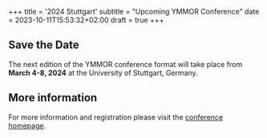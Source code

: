 +++
title = '2024 Stuttgart'
subtitle = "Upcoming YMMOR Conference"
date = 2023-10-11T15:53:32+02:00
draft = true
+++

## Save the Date
The next edition of the YMMOR conference format will take place from **March 4-8, 2024**
at the University of Stuttgart, Germany.

## More information

For more information and registration please visit the [conference
homepage](https://opencms.uni-stuttgart.de/konferenz/ymmor2024/).
